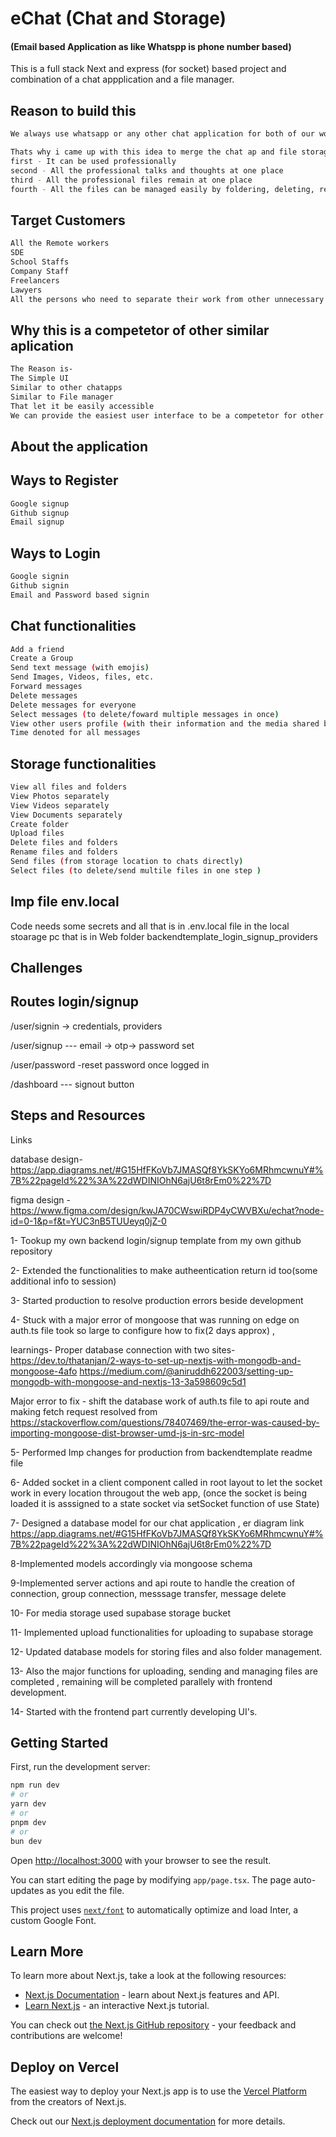 # eChat (Chat and Storage) 

#### (Email based Application as like Whatspp is phone number based)

This is a full stack Next and express (for socket) based project and combination of a chat appplication and a file manager.


## Reason to build this 
```bash
We always use whatsapp or any other chat application for both of our work and also professional work and while doing that all the professionally received files are mixed up with other unnecessary pictures and files.

Thats why i came up with this idea to merge the chat ap and file storage in one piece of application so that 
first - It can be used professionally 
second - All the professional talks and thoughts at one place
third - All the professional files remain at one place 
fourth - All the files can be managed easily by foldering, deleting, renaming and further file related operations

```

## Target Customers 
```bash
All the Remote workers
SDE
School Staffs
Company Staff
Freelancers
Lawyers
All the persons who need to separate their work from other unnecessary stuffs 
```

## Why this is a competetor of other similar aplication  
```bash
The Reason is- 
The Simple UI
Similar to other chatapps
Similar to File manager
That let it be easily accessible 
We can provide the easiest user interface to be a competetor for other similar Applications

```


## About the application

## Ways to Register
```bash
Google signup
Github signup
Email signup

```

## Ways to Login
```bash
Google signin
Github signin
Email and Password based signin

```

## Chat functionalities
```bash
Add a friend
Create a Group 
Send text message (with emojis)
Send Images, Videos, files, etc.
Forward messages
Delete messages
Delete messages for everyone
Select messages (to delete/foward multiple messages in once)
View other users profile (with their information and the media shared between you and the other user you are chatting)
Time denoted for all messages

```

## Storage functionalities
```bash
View all files and folders
View Photos separately
View Videos separately
View Documents separately
Create folder
Upload files
Delete files and folders
Rename files and folders
Send files (from storage location to chats directly)
Select files (to delete/send multile files in one step )

```



## Imp file env.local 
Code needs some secrets and all that is in .env.local file in the local stoarage pc
that is in Web folder backendtemplate_login_signup_providers

## Challenges




## Routes login/signup

/user/signin -> credentials, providers

/user/signup  --- email -> otp-> password set

/user/password  -reset password once logged in

/dashboard --- signout button



## Steps and Resources

Links

database design- https://app.diagrams.net/#G15HfFKoVb7JMASQf8YkSKYo6MRhmcwnuY#%7B%22pageId%22%3A%22dWDINIOhN6ajU6t8rEm0%22%7D

figma design - https://www.figma.com/design/kwJA70CWswiRDP4yCWVBXu/echat?node-id=0-1&p=f&t=YUC3nB5TUUeyq0jZ-0


1- Tookup my own backend login/signup template from my own github repository

2- Extended the functionalities to make autheentication return id too(some additional info to session)

3- Started production to resolve production errors beside development

4- Stuck with a major error of mongoose that was running on edge on auth.ts file took so large to configure how to fix(2 days approx) ,

learnings- Proper database connection  with two sites-
https://dev.to/thatanjan/2-ways-to-set-up-nextjs-with-mongodb-and-mongoose-4afo
https://medium.com/@aniruddh622003/setting-up-mongodb-with-mongoose-and-nextjs-13-3a598609c5d1

Major error to fix -
shift the database work of auth.ts file to api route and making fetch request resolved from
https://stackoverflow.com/questions/78407469/the-error-was-caused-by-importing-mongoose-dist-browser-umd-js-in-src-model

5- Performed Imp changes for production from backendtemplate readme file

6- Added socket in a client component called in root layout to let the socket work in every location througout the web app, (once the socket is being loaded it is asssigned to a state socket via setSocket function of use State)

7- Designed a database model for our chat application , er diagram link https://app.diagrams.net/#G15HfFKoVb7JMASQf8YkSKYo6MRhmcwnuY#%7B%22pageId%22%3A%22dWDINIOhN6ajU6t8rEm0%22%7D

8-Implemented models accordingly via mongoose schema

9-Implemented server actions and api route to handle the creation of connection, group connection, messsage transfer, message delete 

10- For media storage used supabase storage bucket 

11- Implemented upload functionalities for uploading to supabase storage 

12- Updated database models for storing files and also folder management.  

13- Also the major functions for uploading, sending and managing files are completed , remaining will be completed parallely with frontend development.

14- Started with the frontend part currently developing UI's. 


## Getting Started

First, run the development server:

```bash
npm run dev
# or
yarn dev
# or
pnpm dev
# or
bun dev
```

Open [http://localhost:3000](http://localhost:3000) with your browser to see the result.

You can start editing the page by modifying `app/page.tsx`. The page auto-updates as you edit the file.

This project uses [`next/font`](https://nextjs.org/docs/basic-features/font-optimization) to automatically optimize and load Inter, a custom Google Font.

## Learn More

To learn more about Next.js, take a look at the following resources:

- [Next.js Documentation](https://nextjs.org/docs) - learn about Next.js features and API.
- [Learn Next.js](https://nextjs.org/learn) - an interactive Next.js tutorial.

You can check out [the Next.js GitHub repository](https://github.com/vercel/next.js/) - your feedback and contributions are welcome!

## Deploy on Vercel

The easiest way to deploy your Next.js app is to use the [Vercel Platform](https://vercel.com/new?utm_medium=default-template&filter=next.js&utm_source=create-next-app&utm_campaign=create-next-app-readme) from the creators of Next.js.

Check out our [Next.js deployment documentation](https://nextjs.org/docs/deployment) for more details.
